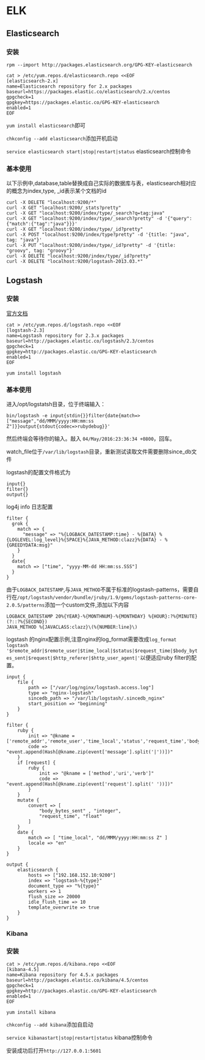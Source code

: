 # ELK

## Elasticsearch

### 安装

`rpm --import http://packages.elasticsearch.org/GPG-KEY-elasticsearch`

```shell
cat > /etc/yum.repos.d/elasticsearch.repo <<EOF
[elasticsearch-2.x]
name=Elasticsearch repository for 2.x packages
baseurl=https://packages.elastic.co/elasticsearch/2.x/centos
gpgcheck=1
gpgkey=https://packages.elastic.co/GPG-KEY-elasticsearch
enabled=1
EOF
```

`yum install elasticsearch`即可

`chkconfig --add elasticsearch`添加开机启动

`service elasticsearch start|stop|restart|status` elasticsearch控制命令

### 基本使用

以下示例中,database,table替换成自己实际的数据库与表，elasticsearch相对应的概念为index,type, _id表示某个文档的id

```shell
curl -X DELETE "localhost:9200/*"
curl -X GET "localhost:9200/_stats?pretty"
curl -X GET "localhost:9200/index/type/_search?q=tag:java"
curl -X GET "localhost:9200/index/type/_search?pretty" -d '{"query":{"match":{"tag":"java"}}}'
curl -X GET "localhost:9200/index/type/_id?pretty"
curl -X POST "localhost:9200/index/type?pretty" -d '{title: "java", tag: "java"}'
curl -X PUT "localhost:9200/index/type/_id?pretty" -d '{title: "groovy", tag: "groovy"}'
curl -X DELETE "localhost:9200/index/type/_id?pretty"
curl -X DELETE "localhost:9200/logstash-2013.03.*"
```

## Logstash

### 安装

[官方文档](https://www.elastic.co/guide/en/logstash/current/index.html)

```shell
cat > /etc/yum.repos.d/logstash.repo <<EOF
[logstash-2.3]
name=Logstash repository for 2.3.x packages
baseurl=http://packages.elastic.co/logstash/2.3/centos
gpgcheck=1
gpgkey=http://packages.elastic.co/GPG-KEY-elasticsearch
enabled=1
EOF
```

`yum install logstash`

### 基本使用

进入/opt/logstatsh目录，位于终端输入：

`bin/logstash -e input{stdin{}}filter{date{match=>["message","dd/MMM/yyyy:HH:mm:ss Z"]}}output{stdout{codec=>rubydebug}}'`

然后终端会等待你的输入。敲入 `04/May/2016:23:36:34 +0800`，回车。

watch_file位于`/var/lib/logstash`目录，重新测试读取文件需要删除since_db文件

logstash的配置文件格式为

```shell
input{}
filter{}
output{}
```

log4j info 日志配置

```shell
filter {
  grok {
	match => {
	  "message" => "%{LOGBACK_DATESTAMP:time} - %{DATA} %{LOGLEVEL:log_level}%{SPACE}%{JAVA_METHOD:clazz}%{DATA} - %{GREEDYDATA:msg}"
	}
  }
  date{
	match => ["time", "yyyy-MM-dd HH:mm:ss.SSS"]
  }
}
```

由于`LOGBACK_DATESTAMP`,与`JAVA_METHOD`不属于标准的logstash-patterns，需要自行在`/opt/logstash/vendor/bundle/jruby/1.9/gems/logstash-patterns-core-2.0.5/patterns`添加一个custom文件,添加以下内容

```shell
LOGBACK_DATESTAMP 20%{YEAR}-%{MONTHNUM}-%{MONTHDAY} %{HOUR}:?%{MINUTE}(?::?%{SECOND})
JAVA_METHOD %{JAVACLASS:clazz}\(%{NUMBER:line}\)
```

logstash 的nginx配置示例,注意nginx的log_format需要改成`log_format logstash '$remote_addr|$remote_user|$time_local|$status|$request_time|$body_bytes_sent|$request|$http_referer|$http_user_agent|'`以便适应ruby filter的配置。

```shell
input {
    file {
        path => ["/var/log/nginx/logstash.access.log"]
        type => "nginx-logstash"
        sincedb_path => "/var/lib/logstash/.sincedb_nginx"
        start_position => "beginning"
    }
}

filter {
    ruby {
        init => "@kname = ['remote_addr','remote_user','time_local','status','request_time','body_bytes_sent','request','http_referer','http_user_agent']"
        code => "event.append(Hash[@kname.zip(event['message'].split('|'))])"
    }
    if [request] {
        ruby {
            init => "@kname = ['method','uri','verb']"
            code => "event.append(Hash[@kname.zip(event['request'].split(' '))])"
        }
    }
    mutate {
        convert => [
            "body_bytes_sent" , "integer",
            "request_time", "float"
        ]
    }
    date {
        match => [ "time_local", "dd/MMM/yyyy:HH:mm:ss Z" ]
        locale => "en"
    }
}

output {
    elasticsearch {
        hosts => ["192.168.152.10:9200"]
        index => "logstash-%{type}"
        document_type => "%{type}"
        workers => 1
        flush_size => 20000
        idle_flush_time => 10
        template_overwrite => true
    }
}
```

### Kibana

### 安装

```shell
cat > /etc/yum.repos.d/kibana.repo <<EOF
[kibana-4.5]
name=Kibana repository for 4.5.x packages
baseurl=http://packages.elastic.co/kibana/4.5/centos
gpgcheck=1
gpgkey=http://packages.elastic.co/GPG-KEY-elasticsearch
enabled=1
EOF
```

`yum install kibana`

`chkconfig --add kibana`添加自启动

`service kibanastart|stop|restart|status` kibana控制命令

安装成功后打开`http://127.0.0.1:5601`